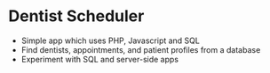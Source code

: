 # Dentist Scheduler
- Simple app which uses PHP, Javascript and SQL
- Find dentists, appointments, and patient profiles from a database
- Experiment with SQL and server-side apps
